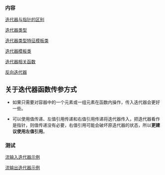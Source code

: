
### 内容

[迭代器与指针的区别](迭代器与指针.md)

[迭代器类型](迭代器类型.md)

[迭代器类型特征模板类](迭代器类型特征模板类.md)

[迭代器模板类](迭代器模板类.md)

[迭代器相关函数](迭代器相关函数.md)

[反向迭代器](反向迭代器.md)


## 关于迭代器函数传参方式

- 如果只需要对容器中的一个元素或一组元素在函数内操作，传入迭代器会更好一些。

- 可以使用值传递、左值引用传递和右值引用传递将迭代器传入，把迭代器看作是指针，则值传递没有必要，右值引用可能会破坏原迭代器的状态，所以**更建议使用左值引用**。


### 测试

[流输入迭代器示例](tests/istream_iterator.cpp)

[流输出迭代器示例](tests/ostream_iterator.cpp)

